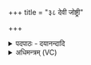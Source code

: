 +++
title = "३८ देवी जोष्ट्री"

+++
<details><summary>पदपाठः - दयानन्दादि</summary>

दे॒वीऽइति॑ दे॒वी। जोष्ट्री॒ऽइति॑ जोष्ट्री॑। वसु॑धिती॒ इति॒ वसु॑ऽधिती। दे॒वम्। इन्द्र॑म्। व॒यो॒धस॒मिति॑ वयः॒ऽधस॑म्। दे॒वीऽइति॑ दे॒वी। दे॒वम्। अ॒व॒र्ध॒ता॒म्। बृ॒ह॒त्या। छन्द॑सा। इ॒न्द्रि॒यम्। श्रोत्र॑म्। इन्द्रे॑। वयः॑। दध॑त्। व॒सु॒वन॒ इति॑ वसु॒ऽवने॑। व॒सु॒धेय॒स्येति॑ वसु॒ऽधेय॑स्य। वी॒ता॒म्। यज॑। ३८।
</details>

<details><summary>अधिमन्त्रम् (VC)</summary>

- इन्द्रो देवता
- सरस्वत्यृषिः
- भुरिगतिजगती
- निषादः
</details>